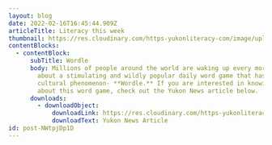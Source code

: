 ```yaml
---
layout: blog
date: 2022-02-16T16:45:44.909Z
articleTitle: Literacy this week
thumbnail: https://res.cloudinary.com/https-yukonliteracy-com/image/upload/q_35/v1648531949/screen-shot-2022-02-16-at-9.45.13-am_rj07lo.png
contentBlocks:
  - contentBlock:
      subTitle: Wordle
      body: Millions of people around the world are waking up every morning thinking
        about a stimulating and wildly popular daily word game that has become a
        cultural phenomenon- **Wordle.** If you are interested in knowing more
        about this word game, check out the Yukon News article below.
      downloads:
        - downloadObject:
            downloadLink: https://res.cloudinary.com/https-yukonliteracy-com/image/upload/v1648532640/feb-16_bcd5ew.pdf
            downloadText: Yukon News Article
id: post-NWtpjDp1D
---
```

